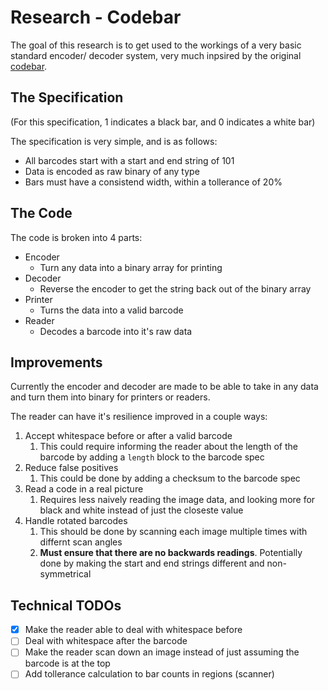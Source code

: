 # Research - Codebar

The goal of this research is to get used to the workings of a very basic standard encoder/ decoder system, very much inpsired by the original [codebar](https://en.wikipedia.org/wiki/Codabar).

## The Specification

(For this specification, 1 indicates a black bar, and 0 indicates a white bar)

The specification is very simple, and is as follows:

- All barcodes start with a start and end string of 101
- Data is encoded as raw binary of any type
- Bars must have a consistend width, within a tollerance of 20%

## The Code

The code is broken into 4 parts:

- Encoder
  - Turn any data into a binary array for printing
- Decoder
  - Reverse the encoder to get the string back out of the binary array
- Printer
  - Turns the data into a valid barcode
- Reader
  - Decodes a barcode into it's raw data

## Improvements

Currently the encoder and decoder are made to be able to take in any data and turn them into binary for printers or readers.

The reader can have it's resilience improved in a couple ways:

1. Accept whitespace before or after a valid barcode
   1. This could require informing the reader about the length of the barcode by adding a `length` block to the barcode spec
2. Reduce false positives
   1. This could be done by adding a checksum to the barcode spec
3. Read a code in a real picture
   1. Requires less naively reading the image data, and looking more for black and white instead of just the closeste value
4. Handle rotated barcodes
   1. This should be done by scanning each image multiple times with differnt scan angles
   2. **Must ensure that there are no backwards readings**. Potentially done by making the start and end strings different and non-symmetrical

## Technical TODOs

- [X] Make the reader able to deal with whitespace before
- [ ] Deal with whitespace after the barcode
- [ ] Make the reader scan down an image instead of just assuming the barcode is at the top
- [ ] Add tollerance calculation to bar counts in regions (scanner)
